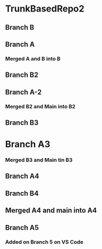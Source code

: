 # TrunkBasedRepo2

## Branch B

## Branch A

### Merged A and B into B

## Branch B2

## Branch A-2

### Merged B2 and Main into B2

## Branch B3

# Branch A3

### Merged B3 and Main tin B3

## Branch A4

## Branch B4

## Merged A4 and main into A4

## Branch A5

### Added on Branch 5 on VS Code
